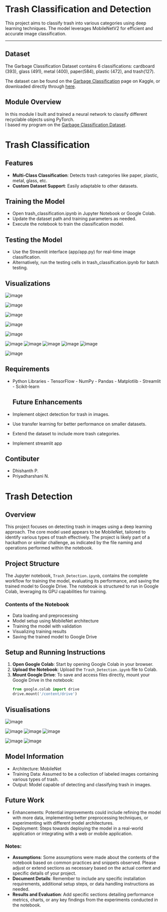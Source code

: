 # Trash Classification and Detection

This project aims to classify trash into various categories using deep learning techniques. The model leverages MobileNetV2 for efficient and accurate image classification.

---

## Dataset

The Garbage Classification Dataset contains 6 classifications: cardboard (393), glass (491), metal (400), paper(584), plastic (472), and trash(127).

The dataset can be found on the [Garbage Classification](https://www.kaggle.com/asdasdasasdas/garbage-classification) page on Kaggle, or downloaded directly through [here](https://www.kaggle.com/asdasdasasdas/garbage-classification/download).

## Module Overview

In this module I built and trained a neural network to classify different recyclable objects using PyTorch.<br>
I based my program on the [Garbage Classification Dataset](https://www.kaggle.com/asdasdasasdas/garbage-classification).


# Trash Classification

## Features

- **Multi-Class Classification**: Detects trash categories like paper, plastic, metal, glass, etc.
- **Custom Dataset Support**: Easily adaptable to other datasets.


## Training the Model
- Open trash_classification.ipynb in Jupyter Notebook or Google Colab.
- Update the dataset path and training parameters as needed.
- Execute the notebook to train the classification model.

## Testing the Model
- Use the Streamlit interface (app/app.py) for real-time image classification.
- Alternatively, run the testing cells in trash_classification.ipynb for batch testing.

## Visualizations
![image](https://github.com/user-attachments/assets/eeaf6bbf-3201-4ba5-b548-ca467f00064d)

![image](https://github.com/user-attachments/assets/fd6cf103-57cd-4bff-ab04-47ff6376247c)

![image](https://github.com/user-attachments/assets/3f8a606c-ce03-46a5-a992-6622080a01d8)

![image](https://github.com/user-attachments/assets/c1d1a676-c2e2-4cbc-b49e-1d09da202cd5)

![image](https://github.com/user-attachments/assets/e0f503f5-5421-47f3-b813-306f39c0d166)

![image](https://github.com/user-attachments/assets/84e67e39-37a5-4935-86ae-000d59217ad1)
![image](https://github.com/user-attachments/assets/edb7ef94-9c7b-4847-a32b-886c21693f7b)
![image](https://github.com/user-attachments/assets/f19b1df8-813c-43ad-9f79-2a0ace8c2be6)
![image](https://github.com/user-attachments/assets/c7081abb-9984-457f-88c0-529aa1edd6a1)
![image](https://github.com/user-attachments/assets/0b2106d7-75f0-4929-82c4-cc95e38da534)

![image](https://github.com/user-attachments/assets/8593999a-fe87-4079-9ad0-71dd94da6092)

## Requirements
- Python Libraries
      - TensorFlow
      - NumPy
      - Pandas
      - Matplotlib
       - Streamlit
      - Scikit-learn


  ## Future Enhancements
- Implement object detection for trash in images.
- Use transfer learning for better performance on smaller datasets.
- Extend the dataset to include more trash categories.
- Implement streamlit app

## Contibuter
- Dhishanth P.
- Priyadharshani N.

  
# Trash Detection



## Overview
This project focuses on detecting trash in images using a deep learning approach. The core model used appears to be MobileNet, tailored to identify various types of trash effectively. The project is likely part of a hackathon or similar challenge, as indicated by the file naming and operations performed within the notebook.

## Project Structure
The Jupyter notebook, `Trash_Detection.ipynb`, contains the complete workflow for training the model, evaluating its performance, and saving the trained model to Google Drive. The notebook is structured to run in Google Colab, leveraging its GPU capabilities for training.

### Contents of the Notebook
- Data loading and preprocessing
- Model setup using MobileNet architecture
- Training the model with validation
- Visualizing training results
- Saving the trained model to Google Drive

## Setup and Running Instructions
1. **Open Google Colab**: Start by opening Google Colab in your browser.
2. **Upload the Notebook**: Upload the `Trash_Detection.ipynb` file to Colab.
3. **Mount Google Drive**: To save and access files directly, mount your Google Drive in the notebook:
   ```python
   from google.colab import drive
   drive.mount('/content/drive')
## Visualisations
![image](https://github.com/user-attachments/assets/e03bf522-03de-42f1-aa4c-66b9b88cca09)

![image](https://github.com/user-attachments/assets/b8ecd930-bc40-4930-bc2f-35bc87fe2b57)
![image](https://github.com/user-attachments/assets/4402deb0-2554-4625-a603-220e8d14e49e)
![image](https://github.com/user-attachments/assets/17b9f2d7-1612-4ac3-bbdc-11c5a6507f3b)

![image](https://github.com/user-attachments/assets/c11ffaf0-7f5a-4dc7-8664-197ea16cb782)
![image](https://github.com/user-attachments/assets/10e96dfd-7879-4e2c-98d4-70c95ce41d76)

## Model Information
- Architecture: MobileNet
- Training Data: Assumed to be a collection of labeled images containing various types of trash.
- Output: Model capable of detecting and classifying trash in images.


## Future Work
- Enhancements: Potential improvements could include refining the model with more data, implementing better preprocessing techniques, or experimenting with different model architectures.
- Deployment: Steps towards deploying the model in a real-world application or integrating with a web or mobile application.





### Notes:
- **Assumptions**: Some assumptions were made about the contents of the notebook based on common practices and snippets observed. Please adjust or extend sections as necessary based on the actual content and specific details of your project.
- **Document Details**: Remember to include any specific installation requirements, additional setup steps, or data handling instructions as needed.
- **Results and Evaluation**: Add specific sections detailing performance metrics, charts, or any key findings from the experiments conducted in the notebook.












  
